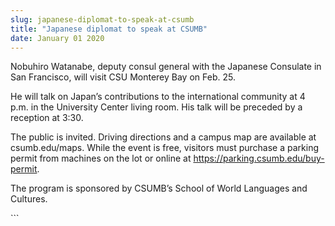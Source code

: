 ```yaml
---
slug: japanese-diplomat-to-speak-at-csumb
title: "Japanese diplomat to speak at CSUMB"
date: January 01 2020
---
```


  
<p>
  Nobuhiro Watanabe, deputy consul general with the Japanese Consulate in San
  Francisco, will visit CSU Monterey Bay on Feb. 25.
</p>
<p>
  He will talk on Japan’s contributions to the international community at 4 p.m.
  in the University Center living room. His talk will be preceded by a reception
  at 3:30.
</p>
<p>
  The public is invited. Driving directions and a campus map are available at
  csumb.edu/maps. While the event is free, visitors must purchase a parking
  permit from machines on the lot or online at
  <a href="https://parking.csumb.edu/buy&#45;permit"
    >https://parking.csumb.edu/buy&#45;permit</a
  >.
</p>
<p>
  The program is sponsored by CSUMB’s School of World Languages and Cultures.
</p>
```

